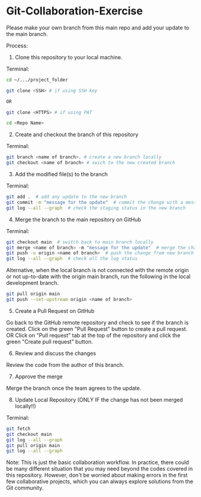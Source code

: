 # Git-Collaboration-Exercise
Please make your own branch from this main repo and add your update to the main branch.


Process:

1. Clone this repository to your local machine.

Terminal:

``` sh
cd ~/.../project_folder

git clone <SSH> # if using SSH key

OR

git clone <HTTPS> # if using PAT

cd <Repo Name>
```

2. Create and checkout the branch of this repository

Terminal:

``` sh
git branch <name of branch>. # create a new branch locally
git checkout <name of branch> # swich to the new created branch
```

3. Add the modified file(s) to the branch

Terminal:

``` sh
git add .  # add any update to the new branch
git commit -m "message for the update"  # commit the change with a message
git log --all --graph  # check the staging status in the new branch
```

4. Merge the branch to the main repository on GitHub

Terminal:

``` sh
git checkout main  # switch back to main branch locally
git merge <name of branch> -m "message for the update"  # merge the changes in new branch to main locally
git push -u origin <name of branch>  # push the change from new branch to the remote, namely "origin"
git log --all --graph  # check all the log status 
```

Alternative, when the local branch is not connected with the remote origin or not up-to-date with the origin main branch, run the following in the local development branch.

``` sh 
git pull origin main
git push --set-upstream origin <name of branch>
```

5. Create a Pull Request on GitHub

Go back to the GitHub remote repository and check to see if the branch is created.
Click on the green "Pull Request" button to create a pull request.
OR
Click on "Pull request" tab at the top of the repository and click the green "Create pull request" button.

6. Review and discuss the changes

Review the code from the author of this branch.

7. Approve the merge

Merge the branch once the team agrees to the update.

8. Update Local Repository (ONLY IF the change has not been merged locally!!)

Terminal:

``` sh
git fetch 
git checkout main
git log --all --graph
git pull origin main
git log --all --graph
```

Note: This is just the basic collaboration workflow.  In practice, there could be many different situation that you may need beyond the codes covered in this repository.  However, don't be worried about making errors in the first few collaborative projects, which you can always explore solutions from the Git community.
